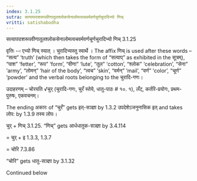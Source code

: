 ```yaml
---
index: 3.1.25
sutra: सत्यापपाशरूपवीणातूलश्लोकसेनालोमत्वचवर्मवर्णचूर्णचुरादिभ्यो णिच्
vritti: satishabodha
---
```



 सत्यापपाशरूपवीणातूलश्लोकसेनालोमत्वचवर्मवर्णचूर्णचुरादिभ्यो णिच् 3.1.25 


वृत्तिः --ः एभ्‍यो णिच् स्‍यात् । चुरादिभ्‍यस्‍तु स्‍वार्थे । The affix णिच् is used after these words – “सत्य” ‘truth’ (which then takes the form of “सत्याप्” as exhibited in the सूत्रम्), “पाश” ‘fetter’, “रूप” ‘form’, “वीणा” ‘lute’, “तूल” ‘cotton’, “श्लोक” ‘celebration’, “सेना” ‘army’, “लोमन्” ‘hair of the body’, “त्वच” ‘skin’, “वर्मन्” ‘mail’, “वर्ण” ‘color’, “चूर्ण” ‘powder’ and the verbal roots belonging to the चुरादि-गणः। 


उदाहरणम् – चोरयति √चुर् (चुरादि-गणः, चुरँ स्तेये, धातु-पाठः # १०. १), लँट्, कर्तरि-प्रयोगः, प्रथम-पुरुषः, एकवचनम्। 


The ending अकारः of “चुरँ” gets इत्-सञ्ज्ञा by 1.3.2 उपदेशेऽजनुनासिक इत् and takes लोप: by 1.3.9 तस्य लोपः। 


चुर् + णिच् 3.1.25. “णिच्” gets आर्धधातुक-सञ्ज्ञा by 3.4.114 

= चुर् + इ 1.3.3, 1.3.7 

= चोरि 7.3.86 

“चोरि” gets धातु-सञ्ज्ञा by 3.1.32 


Continued below 


